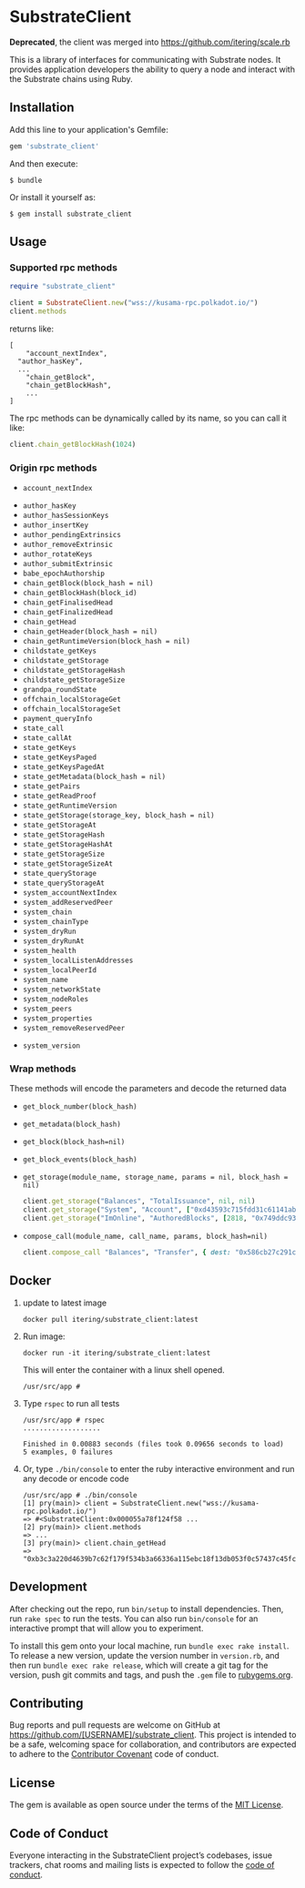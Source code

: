 
# SubstrateClient

**Deprecated**, the client was merged into https://github.com/itering/scale.rb

This is a library of interfaces for communicating with Substrate nodes. It provides application developers the ability to query a node and interact with the Substrate chains using Ruby.

## Installation

Add this line to your application's Gemfile:

```ruby
gem 'substrate_client'
```

And then execute:

    $ bundle

Or install it yourself as:

    $ gem install substrate_client

## Usage

### Supported rpc methods

```ruby
require "substrate_client"

client = SubstrateClient.new("wss://kusama-rpc.polkadot.io/")
client.methods
```
returns like:
```shell
[
	"account_nextIndex",
  "author_hasKey",
  ...
	"chain_getBlock",
	"chain_getBlockHash",
	...
]
```

The rpc methods can be dynamically called by its name, so you can call it like:

```ruby
client.chain_getBlockHash(1024)
```

### Origin rpc methods

- `account_nextIndex`
* `author_hasKey`
* `author_hasSessionKeys`
* `author_insertKey`
* `author_pendingExtrinsics`
* `author_removeExtrinsic`
* `author_rotateKeys`
* `author_submitExtrinsic`
* `babe_epochAuthorship`
* `chain_getBlock(block_hash = nil)`
* `chain_getBlockHash(block_id)`
* `chain_getFinalisedHead`
* `chain_getFinalizedHead`
* `chain_getHead`
* `chain_getHeader(block_hash = nil)`
* `chain_getRuntimeVersion(block_hash = nil)`
* `childstate_getKeys`
* `childstate_getStorage`
* `childstate_getStorageHash`
* `childstate_getStorageSize`
* `grandpa_roundState`
* `offchain_localStorageGet`
* `offchain_localStorageSet`
* `payment_queryInfo`
* `state_call`
* `state_callAt`
* `state_getKeys`
* `state_getKeysPaged`
* `state_getKeysPagedAt`
* `state_getMetadata(block_hash = nil)`
* `state_getPairs`
* `state_getReadProof`
* `state_getRuntimeVersion`
* `state_getStorage(storage_key, block_hash = nil)`
* `state_getStorageAt`
* `state_getStorageHash`
* `state_getStorageHashAt`
* `state_getStorageSize`
* `state_getStorageSizeAt`
* `state_queryStorage`
* `state_queryStorageAt`
* `system_accountNextIndex`
* `system_addReservedPeer`
* `system_chain`
* `system_chainType`
* `system_dryRun`
* `system_dryRunAt`
* `system_health`
* `system_localListenAddresses`
* `system_localPeerId`
* `system_name`
* `system_networkState`
* `system_nodeRoles`
* `system_peers`
* `system_properties`
* `system_removeReservedPeer`
- `system_version`

### Wrap methods

These methods will encode the parameters and decode the returned data

- `get_block_number(block_hash)`

- `get_metadata(block_hash)`

- `get_block(block_hash=nil)`

- `get_block_events(block_hash)`

- `get_storage(module_name, storage_name, params = nil, block_hash = nil)`

  ```ruby
  client.get_storage("Balances", "TotalIssuance", nil, nil)
  client.get_storage("System", "Account", ["0xd43593c715fdd31c61141abd04a99fd6822c8558854ccde39a5684e7a56da27d"], nil)
  client.get_storage("ImOnline", "AuthoredBlocks", [2818, "0x749ddc93a65dfec3af27cc7478212cb7d4b0c0357fef35a0163966ab5333b757"], nil) 
  ```
  
- `compose_call(module_name, call_name, params, block_hash=nil)`

  ```ruby
  client.compose_call "Balances", "Transfer", { dest: "0x586cb27c291c813ce74e86a60dad270609abf2fc8bee107e44a80ac00225c409", value: 1_000_000_000_000 }, nil
  ```

## Docker

1. update to latest image

   `docker pull itering/substrate_client:latest`

2. Run image:

   `docker run -it itering/substrate_client:latest`

   This  will enter the container with a linux shell opened. 

   ```shell
   /usr/src/app # 
   ```

3. Type `rspec` to run all tests

   ```shell
   /usr/src/app # rspec
   ...................
   
   Finished in 0.00883 seconds (files took 0.09656 seconds to load)
   5 examples, 0 failures
   ```

4. Or, type `./bin/console` to enter the ruby interactive environment and run any decode or encode code

   ```shell
   /usr/src/app # ./bin/console
   [1] pry(main)> client = SubstrateClient.new("wss://kusama-rpc.polkadot.io/")
   => #<SubstrateClient:0x000055a78f124f58 ...
   [2] pry(main)> client.methods
   => ...
   [3] pry(main)> client.chain_getHead
   => "0xb3c3a220d4639b7c62f179f534b3a66336a115ebc18f13db053f0c57437c45fc"
   ```


## Development

After checking out the repo, run `bin/setup` to install dependencies. Then, run `rake spec` to run the tests. You can also run `bin/console` for an interactive prompt that will allow you to experiment.

To install this gem onto your local machine, run `bundle exec rake install`. To release a new version, update the version number in `version.rb`, and then run `bundle exec rake release`, which will create a git tag for the version, push git commits and tags, and push the `.gem` file to [rubygems.org](https://rubygems.org).

## Contributing

Bug reports and pull requests are welcome on GitHub at https://github.com/[USERNAME]/substrate_client. This project is intended to be a safe, welcoming space for collaboration, and contributors are expected to adhere to the [Contributor Covenant](http://contributor-covenant.org) code of conduct.

## License

The gem is available as open source under the terms of the [MIT License](https://opensource.org/licenses/MIT).

## Code of Conduct

Everyone interacting in the SubstrateClient project’s codebases, issue trackers, chat rooms and mailing lists is expected to follow the [code of conduct](https://github.com/[USERNAME]/substrate_client/blob/master/CODE_OF_CONDUCT.md).
